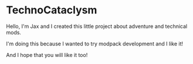 # TechnoCataclysm
Hello, I'm Jax and I created this little project about adventure and technical mods.

I'm doing this because I wanted to try modpack development and I like it!

And I hope that you will like it too!
